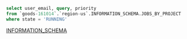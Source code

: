 ```sql
select user_email, query, priority
from `goods-161014`.`region-us`.INFORMATION_SCHEMA.JOBS_BY_PROJECT
where state = 'RUNNING'
```

[INFORMATION_SCHEMA](https://cloud.google.com/bigquery/docs/information-schema-jobs)
